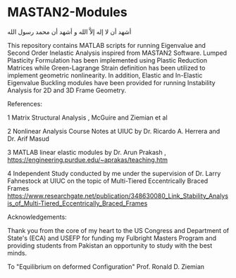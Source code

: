 # MASTAN2-Modules

أشهد أن لا إله إلاَّ الله و أشهد أن محمد رسول الله

This repository contains MATLAB scripts for running Eigenvalue and Second Order Inelastic Analysis inspired from MASTAN2 Software. Lumped Plasticity Formulation has been implemented using Plastic Reduction Matrices while Green-Lagrange Strain definition has been utilized to implement geometric nonlinearity. In addition, Elastic and In-Elastic Eigenvalue Buckling modules have been provided for running Instability Analysis for 2D and 3D Frame Geometry. 

References:

1 Matrix Structural Analysis , McGuire and Ziemian et al

2 Nonlinear Analysis Course Notes at UIUC by Dr. Ricardo A. Herrera and Dr. Arif Masud

3 MATLAB linear elastic modules by Dr. Arun Prakash , https://engineering.purdue.edu/~aprakas/teaching.htm

4 Independent Study conducted by me under the supervision of Dr. Larry Fahnestock at UIUC on the topic of Multi-Tiered Eccentrically Braced Frames https://www.researchgate.net/publication/348630080_Link_Stability_Analysis_of_Multi-Tiered_Eccentrically_Braced_Frames

Acknowledgements:

Thank you from the core of my heart to the US Congress and Department of State's (ECA) and USEFP for funding my Fulbright Masters Program and providing students from Pakistan an opportunity to study with the best minds.

To "Equilibrium on deformed Configuration" 
                  Prof. Ronald D. Ziemian
